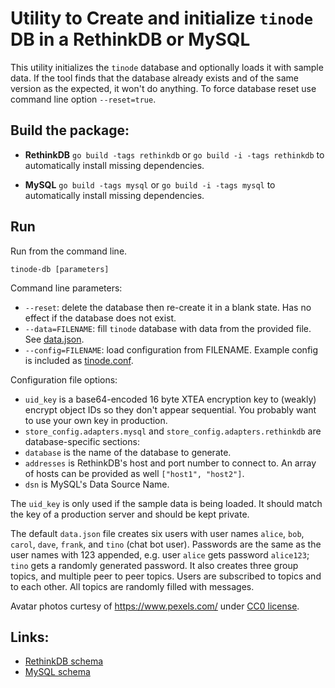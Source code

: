 # Utility to Create and initialize `tinode` DB in a RethinkDB or MySQL

This utility initializes the `tinode` database and optionally loads it with sample data. If the tool finds that the database already exists and of the same version as the expected, it won't do anything. To force database reset use command line option `--reset=true`.

## Build the package:

 - **RethinkDB**
  `go build -tags rethinkdb` or `go build -i -tags rethinkdb` to automatically install missing dependencies.

 - **MySQL**
  `go build -tags mysql` or `go build -i -tags mysql` to automatically install missing dependencies.


## Run

Run from the command line.

`tinode-db [parameters]`

Command line parameters:
 - `--reset`: delete the database then re-create it in a blank state. Has no effect if the database does not exist.
 - `--data=FILENAME`: fill `tinode` database with data from the provided file. See [data.json](data.json).
 - `--config=FILENAME`: load configuration from FILENAME. Example config is included as [tinode.conf](tinode.conf).
 

Configuration file options:
 - `uid_key` is a base64-encoded 16 byte XTEA encryption key to (weakly) encrypt object IDs so they don't appear sequential. You probably want to use your own key in production.
 - `store_config.adapters.mysql` and `store_config.adapters.rethinkdb` are database-specific sections:
  - `database` is the name of the database to generate.
  - `addresses` is RethinkDB's host and port number to connect to. An array of hosts can be provided as well `["host1", "host2"]`.
  - `dsn` is MySQL's Data Source Name.

The `uid_key` is only used if the sample data is being loaded. It should match the key of a production server and should be kept private.

The default `data.json` file creates six users with user names `alice`, `bob`, `carol`, `dave`, `frank`, and `tino` (chat bot user). Passwords are the same as the user names with 123 appended, e.g. user `alice` gets password `alice123`; `tino` gets a randomly generated password. It also creates three group topics, and multiple peer to peer topics. Users are subscribed to topics and to each other. All topics are randomly filled with messages.

Avatar photos curtesy of https://www.pexels.com/ under [CC0 license](https://www.pexels.com/photo-license/).

## Links:

* [RethinkDB schema](https://github.com/Joichiro/chat/tree/master/server/db/rethinkdb/schema.md)
* [MySQL schema](https://github.com/Joichiro/chat/tree/master/server/db/mysql/schema.sql)
